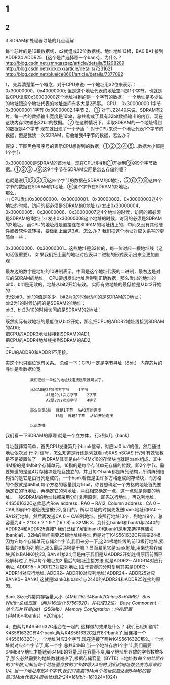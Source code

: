 
1
===
2
-----
3
SDRAM和处理器寻址的几点理解

每个芯片的是16跟数据线，x2就组成32位数据线。地址地址13根，BA0 BA1 接到ADDR24 ADDR25   【这个是片选择哪一个bank】，为什么？
http://blog.csdn.net/zmnqazqaz/article/details/51298289
http://blog.csdn.net/kickxxx/article/details/7231621
http://blog.csdn.net/blueice8601/article/details/7377092

1，	先弄清楚第一个概念，对于CPU来说:
 一个地址用32位来表示：0x30000000、0x40000000; 但是这个地址代表的地址空间是1个字节，也就是说CPU读取0x30000000这个地址得到的是一个字节的数据； 一个地址是多少位的地址跟这个地址代表的地址空间有多大是2码事。
CPU：
          0x30000000         1字节
          0x30000001         1字节
          0x30000002         1字节
2，
  ① 对于JZ2440来说，SDRAM有2片，每一片的数据输出宽度是16bit，总共构成了具有32bit数据输出的内存，现在这块内存1次输出32bit的数据。
  ② 在这种情况下，读取SDRAM的一个地址得到的数据是4个字节
现在就出现了一个矛盾：  对于CPU来说一个地址代表1个字节的数据，但是我读一次SDRAM，它会给我4字节的数据，怎么办？ 

假设：下图黑色带序号的表示CPU想得到的数据，①②③④⑤...数据大小都是1个字节


0x30000000是SDRAM的首地址，现在CPU想得到①开始到⑨的9个字节数据。①②③...⑨这9个字节在SDRAM实际是怎么存储的呢？ 

 也就是说①②③④这四个字节的数据在SDRAM的0地址，⑤⑥⑦⑧这四个字节的数据在SDRAM的1地址，⑨这个字节在SDRAM的2地址。     
那么，     
 ⑴   CPU发出0x30000000、0x30000001、0x30000002、0x30000003这4个地址的时候，访问的都必须是SDRAM的0地址
 ⑵   发出0x30000004、0x30000005、0x30000006、0x30000007这4个地址的时候，访问的都必须是SDRAM的1地址
⑶   发出0x30000008这个地址的时候，访问的必须是SDRAM的2地址。       而CPU的地址线是直接连在SDRAM的地址线上的，中间又没有其他硬件或者软件做转换，要做到上面这3点，怎么办？       我们把这个地址对应关系写的更简单一些：   


 0x30000000、0x30000001....这些地址是32位的，每一位对应一根地址线（这句话很重要）。       如果我们把上面的地址对应表以二进制的形式表示出来会更加直观：



最左边的数字是地址的10进制表示，中间是这个地址代表的二进制，最右边是对应的SDRAM的地址。
CPU要想发出地址后得到正确数据，那么发出的地址的bit0、bit1是无效的，地址从bit2开始有效。
实际有效地址的最低位是从bit2开始的：     
  无论bit0、bit1的值是多少，bit2为0的时候访问的是SDRAM的0地址；                             
                 bit2为1的时候访问的是SDRAM的1地址；                             
                 bit3、bit2为10的时候访问的是SDRAM的2地址；                               
                ......     
 既然实际有效地址的最低位从bit2开始，那么把CPU的ADDR2地址线接到SDRAM的AD0;                                                           
          把CPU的ADDR3地址线接到SDRAM的AD1;                                                                    
 把CPU的ADDR4地址线接到SDRAM的AD2;                                                                 
        .......     
 CPU的ADDR0和ADDR1不用接。  

实这个也只跟位宽有关系。
总结一下：CPU一定是字节寻址（8bit）
                内存芯片的寻址是看数据位宽
            
               我们把统一单位的地址线连接起来就可以了。

               比如A0是2的0次方字节    1字节
                      A1是2的1次方字节    2字节
                      A2是2的2次方字节    4字节

               那么位宽8位  就是1字节  从A0开始连接
                          16位  就是2字节  从A1开始连接

               以此类推
                    
我们看一下SDRAM的原理 就是一个立方体， 行x列x几（bank）        

寻址就非常简单，首先CPU发送第几个bank信号，对应ba0 ba1的值，然后通过地址依次发 行   列  信号，怎么知道是行还是列就看 nSRAS  nSCAS 行/列 有效管教是不是被置位了
一片DRAM其实是由4个4Mx16的存储块也就是bank组成，其中4M指的是4Mbit个存储单元，16指的是每个存储单元存储的位数，即2个字节。需要知道的是这4片存储块是相互独立的，并且每个bank都是阵列结构，所谓阵列结构指的是它是由行列组成的。一个bank看做是由许多方格组成的存储块，而方格的个数就是4Mbit,每个方格的容量则为16bit，你要想确定一个方格的地址首先要确定它的行地址，再确定它的列地址，两线相交确定一点，这一点就是你要的地址。一般SDRAM的地址线都采用分时复用原则，即先送行地址，再送列地址，K4S561632C这款芯片Row address : RA0 ~ RA12, Column address : CA 0 ~ CA8,即前9个地址线是被行列复用的。所以寻址的时候先发送bank地址和RA0 ~ RA12行地址，然后再发送CA 0 ~ CA8列地址。按照行地址13个，列地址9个，总容量为4 * 2^13 * 2 ^ 9 * (16 / 8) = 32MB
3、为什么bank0和bank1与2440的ADDR24和ADDR25连接?
我们已经了解到bank0和bank1是用来选择存储块 (bank)的，32M的空间需要25根地址线寻址,但是对于K4S561632C只需要24根,因为它每个存储单元存储2个字节,我们来分一下,这24根地址线的前13根行地址,紧接着的9根为列地址,那么最后两根是干嘛？显而易见它是bank地址,用来选择存储块,所以BANK0接23, BANK1接24,但是由于我们是从ADDR2开始连得原因前面已经解释过了,所以每个地址加2.最后的地址连接方法,就是ADDR2~ ADDR14对应行地址, ADDR15~ ADDR23对应列地址,(由于管脚的分时复用其实是DDR2~ ADDR14对应行地址, ADDR2~ ADDR10对应列地址)ADDR24~ ADDR25对应BANK0~ BANK1,这就是bank0和bank1与2440的ADDR24和ADDR25连接的原因。

Bank Size:外接内存容量大小（4Mbit*16bit*4Bank*2Chips/8=64MB）
Bus Width:总线宽度 （两片16位HY57561620，并联成32位）
Base Component：单个芯片容量(bit)（256Mb）
Memory Configration：内存配置 (（4M*16*4banks）*2Chips )

4、由两片K4S561632C组合在一起的,这样做的效果是什么？
我们已经知道1片K4S561632C有4个bank,两片K4S561632C就有8个bank了,当连接一个K4S561632C时,一个地址对应2个字节,现在连接了两片K4S561632C那么,一个地址就对应4个字节了,即一个字,总共64MB,当一个地址存放1个字节,我们需要64Mbit个地址才能达到64MB的容量,现在容量不变,每个地址里存放的字节数增多了,那么必然需要的地址数就减少了,根据存储容量（BYTE）=地址数*每个地址能存的字节数,可知当每个地址里存放的字节数增大4倍时,我们的地址数会变为原来的1/4, 当一个地址存放4个字节,我们只需要16Mbit个地址就能达到64MB的容量,16Mbit代表24根地址线(2^24=16Mbit=16*1024*1024)
